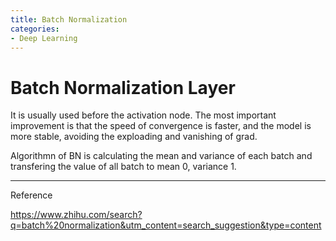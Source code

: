 ```yaml
---
title: Batch Normalization
categories:
- Deep Learning
---
```


# Batch Normalization Layer

It is usually used before the activation node. The most important improvement is that the speed of convergence is faster, and the model is more stable, avoiding the exploading and vanishing of grad.

Algorithmn of BN is calculating the mean and variance of each batch and transfering the value of all batch to mean 0, variance 1.





----

Reference

https://www.zhihu.com/search?q=batch%20normalization&utm_content=search_suggestion&type=content